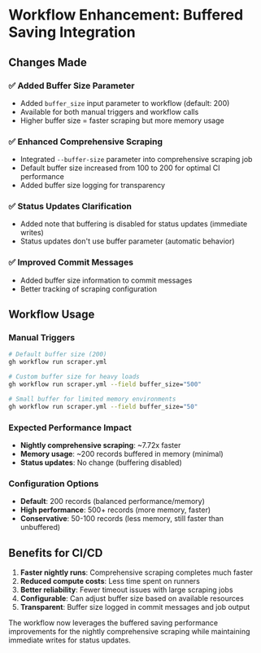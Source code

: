# Workflow Enhancement: Buffered Saving Integration

## Changes Made

### ✅ Added Buffer Size Parameter
- Added `buffer_size` input parameter to workflow (default: 200)
- Available for both manual triggers and workflow calls
- Higher buffer size = faster scraping but more memory usage

### ✅ Enhanced Comprehensive Scraping
- Integrated `--buffer-size` parameter into comprehensive scraping job
- Default buffer size increased from 100 to 200 for optimal CI performance
- Added buffer size logging for transparency

### ✅ Status Updates Clarification
- Added note that buffering is disabled for status updates (immediate writes)
- Status updates don't use buffer parameter (automatic behavior)

### ✅ Improved Commit Messages
- Added buffer size information to commit messages
- Better tracking of scraping configuration

## Workflow Usage

### Manual Triggers
```bash
# Default buffer size (200)
gh workflow run scraper.yml

# Custom buffer size for heavy loads
gh workflow run scraper.yml --field buffer_size="500"

# Small buffer for limited memory environments
gh workflow run scraper.yml --field buffer_size="50"
```

### Expected Performance Impact
- **Nightly comprehensive scraping**: ~7.72x faster
- **Memory usage**: ~200 records buffered in memory (minimal)
- **Status updates**: No change (buffering disabled)

### Configuration Options
- **Default**: 200 records (balanced performance/memory)
- **High performance**: 500+ records (more memory, faster)
- **Conservative**: 50-100 records (less memory, still faster than unbuffered)

## Benefits for CI/CD

1. **Faster nightly runs**: Comprehensive scraping completes much faster
2. **Reduced compute costs**: Less time spent on runners
3. **Better reliability**: Fewer timeout issues with large scraping jobs
4. **Configurable**: Can adjust buffer size based on available resources
5. **Transparent**: Buffer size logged in commit messages and job output

The workflow now leverages the buffered saving performance improvements for the nightly comprehensive scraping while maintaining immediate writes for status updates.